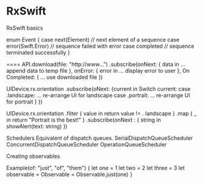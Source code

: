 # RxSwift
RxSwift basics

enum Event<Element>  {
    case next(Element)      // next element of a sequence
    case error(Swift.Error) // sequence failed with error
    case completed          // sequence terminated successfully
}

====
API.download(file: "http://www...")
	.subscribe(onNext: { data in 
	… append data to temp file
	},
	onError: { error in
	… display error to user
	}, 
	On Completed: {
	… use downloaded file
	})
	
UIDevice.rx.orientation
	.subscribe(oNext: {current in 
	Switch current:
		case .landscape:
			… re-arrange UI for landscape
		case .portrait: 
			… re-arrange UI for portrait
	}
})


UIDevice.rx.orientation 
	.filter { value in
		return value != . landscape
	}
	.map { _ in 
		return "Portrait is the best!"
	}
	.subscribe(onNext : { string in
		showAlert(text: string)
	})

Schedulers
Equivalent of dispatch queues. 
SerialDispatchQueueScheduler
ConcurrentDispatchQueueScheduler
OperationQueueScheduler

Creating observables

Example(of: "just", "of", "them") {
	let one = 1
	let two = 2
	let three = 3
	let observable = Observable<Int> = Observable<Int>.just(one)
}
